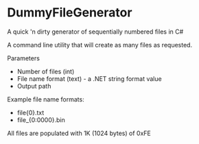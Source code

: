 # DummyFileGenerator
A quick 'n dirty generator of sequentially numbered files in C#

A command line utility that will create as many files as requested.

Parameters
- Number of files (int)
- File name format (text) - a .NET string format value
- Output path

Example file name formats:
- file{0}.txt
- file_{0:0000}.bin

All files are populated with 1K (1024 bytes) of 0xFE
